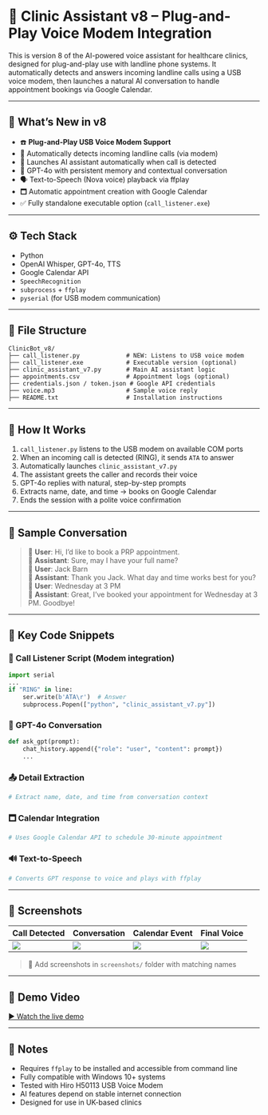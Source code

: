 # 🧠 Clinic Assistant v8 – Plug-and-Play Voice Modem Integration

This is version 8 of the AI-powered voice assistant for healthcare clinics, designed for plug-and-play use with landline phone systems. It automatically detects and answers incoming landline calls using a USB voice modem, then launches a natural AI conversation to handle appointment bookings via Google Calendar.

---

## 🚀 What’s New in v8

- ☎️ **Plug-and-Play USB Voice Modem Support**
- 🔔 Automatically detects incoming landline calls (via modem)
- 🧠 Launches AI assistant automatically when call is detected
- 🧠 GPT-4o with persistent memory and contextual conversation
- 🗣️ Text-to-Speech (Nova voice) playback via ffplay
- 🗖️ Automatic appointment creation with Google Calendar
- ✅ Fully standalone executable option (`call_listener.exe`)

---

## ⚙️ Tech Stack

- Python
- OpenAI Whisper, GPT-4o, TTS
- Google Calendar API
- `SpeechRecognition`
- `subprocess` + `ffplay`
- `pyserial` (for USB modem communication)

---

## 📂 File Structure

```
ClinicBot_v8/
├── call_listener.py             # NEW: Listens to USB voice modem
├── call_listener.exe            # Executable version (optional)
├── clinic_assistant_v7.py       # Main AI assistant logic
├── appointments.csv             # Appointment logs (optional)
├── credentials.json / token.json # Google API credentials
├── voice.mp3                    # Sample voice reply
├── README.txt                   # Installation instructions
```

---

## 🧠 How It Works

1. `call_listener.py` listens to the USB modem on available COM ports
2. When an incoming call is detected (RING), it sends `ATA` to answer
3. Automatically launches `clinic_assistant_v7.py`
4. The assistant greets the caller and records their voice
5. GPT-4o replies with natural, step-by-step prompts
6. Extracts name, date, and time → books on Google Calendar
7. Ends the session with a polite voice confirmation

---

## 💬 Sample Conversation

> 👤 **User**: Hi, I’d like to book a PRP appointment.  
> 🤖 **Assistant**: Sure, may I have your full name?  
> 👤 **User**: Jack Barn  
> 🤖 **Assistant**: Thank you Jack. What day and time works best for you?  
> 👤 **User**: Wednesday at 3 PM  
> 🤖 **Assistant**: Great, I’ve booked your appointment for Wednesday at 3 PM. Goodbye!

---

## 🔀 Key Code Snippets

### 🔌 Call Listener Script (Modem integration)
```python
import serial
...
if "RING" in line:
    ser.write(b'ATA\r')  # Answer
    subprocess.Popen(["python", "clinic_assistant_v7.py"])
```

### 🧠 GPT-4o Conversation
```python
def ask_gpt(prompt):
    chat_history.append({"role": "user", "content": prompt})
    ...
```

### 📤 Detail Extraction
```python
# Extract name, date, and time from conversation context
```

### 🗖️ Calendar Integration
```python
# Uses Google Calendar API to schedule 30-minute appointment
```

### 🔊 Text-to-Speech
```python
# Converts GPT response to voice and plays with ffplay
```

---

## 🗼 Screenshots

| Call Detected | Conversation | Calendar Event | Final Voice |
|---------------|--------------|----------------|--------------|
| ![](screenshots/v8_call.png) | ![](screenshots/v8_conversation.png) | ![](screenshots/v8_calendar.png) | ![](screenshots/v8_voice.png) |

> 📝 Add screenshots in `screenshots/` folder with matching names

---

## 🎥 Demo Video

[▶️ Watch the live demo](https://drive.google.com/file/d/1fSnoXweF3DPscOMT_REZauueIymp6N_P/view?usp=sharing)

---

## 📌 Notes

- Requires `ffplay` to be installed and accessible from command line
- Fully compatible with Windows 10+ systems
- Tested with Hiro H50113 USB Voice Modem
- AI features depend on stable internet connection
- Designed for use in UK-based clinics

